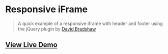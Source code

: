 # Responsive iFrame

> A quick example of a responsive iframe with header and footer using the jQuery plugin by [David Bradshaw](https://github.com/davidjbradshaw/iframe-resizer)

## [View Live Demo](https://iframeresizer.netlify.com/)